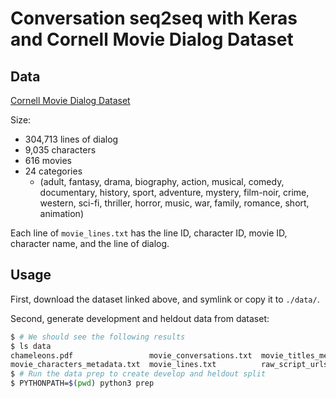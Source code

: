 
# Conversation seq2seq with Keras and Cornell Movie Dialog Dataset

## Data

[Cornell Movie Dialog Dataset](https://www.cs.cornell.edu/~cristian/Cornell_Movie-Dialogs_Corpus.html)

Size:

- 304,713 lines of dialog
- 9,035 characters
- 616 movies
- 24 categories
  - (adult, fantasy, drama, biography, action, musical, comedy, documentary, history, sport, adventure, mystery, film-noir, crime, western, sci-fi, thriller, horror, music, war, family, romance, short, animation)


Each line of `movie_lines.txt` has the line ID, character ID, movie ID, character name, and the line of dialog.

## Usage

First, download the dataset linked above, and symlink or copy it to `./data/`.

Second, generate development and heldout data from dataset:

```bash
$ # We should see the following results
$ ls data
chameleons.pdf                 movie_conversations.txt  movie_titles_metadata.txt  README.txt
movie_characters_metadata.txt  movie_lines.txt          raw_script_urls.txt
$ # Run the data prep to create develop and heldout split
$ PYTHONPATH=$(pwd) python3 prep
```

